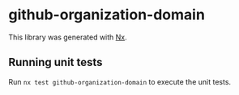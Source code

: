 # github-organization-domain

This library was generated with [Nx](https://nx.dev).

## Running unit tests

Run `nx test github-organization-domain` to execute the unit tests.
